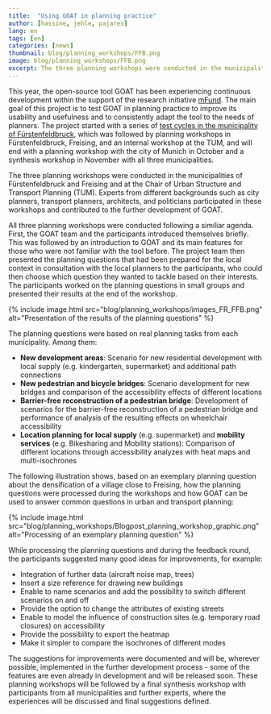 ```yaml
---
title:  "Using GOAT in planning practice"
author: [hassine, jehle, pajares]
lang: en
tags: [en]
categories: [news]
thumbnail: blog/planning_workshops/FFB.png
image: blog/planning_workshops/FFB.png
excerpt: The three planning workshops were conducted in the municipalities of Fürstenfeldbruck and Freising and at the Chair of Urban Structure and Transport Planning (TUM). Experts from different backgrounds such as city planners, transport planners, architects, and politicians participated in these workshops and contributed to the further development of GOAT.
---
```

This year, the open-source tool GOAT has been experiencing continuous development within the support of the research initiative [mFund](https://www.bmvi.de/DE/Themen/Digitales/mFund/Ueberblick/ueberblick.html). The main goal of this project is to test GOAT in planning practice to improve its usability and usefulness and to consistently adapt the tool to the needs of planners. The project started with a series of [test cycles in the municipality of Fürstenfeldbruck](https://www.open-accessibility.org/testcycles/), which was followed by planning workshops in Fürstenfeldbruck, Freising, and an internal workshop at the TUM, and will end with a planning workshop with the city of Munich in October and a synthesis workshop in November with all three municipalities.

The three planning workshops were conducted in the municipalities of Fürstenfeldbruck and Freising and at the Chair of Urban Structure and Transport Planning (TUM). Experts from different backgrounds such as city planners, transport planners, architects, and politicians participated in these workshops and contributed to the further development of GOAT.

All three planning workshops were conducted following a similiar agenda. First, the GOAT team and the participants introduced themselves briefly. This was followed by an introduction to GOAT and its main features for those who were not familiar with the tool before. The project team then presented the planning questions that had been prepared for the local context in consultation with the local planners to the participants, who could then choose which question they wanted to tackle based on their interests. The participants worked on the planning questions in small groups and presented their results at the end of the workshop.


{% include image.html src="blog/planning_workshops/images_FR_FFB.png" alt="Presentation of the results of the planning questions" %} 


The planning questions were based on real planning tasks from each municipality. Among them:
- <b>New development areas</b>: Scenario for new residential development with local supply (e.g. kindergarten, supermarket) and additional path connections
- <b>New pedestrian and bicycle bridges</b>: Scenario development for new bridges and comparison of the accessibility effects of different locations
- <b>Barrier-free reconstruction of a pedestrian bridge</b>: Development of scenarios for the barrier-free reconstruction of a pedestrian bridge and performance of analysis of the resulting effects on wheelchair accessibility 
- <b>Location planning for local supply</b> (e.g. supermarket) and <b>mobility services</b> (e.g. Bikesharing and Mobility stations): Comparison of different locations through accessibility analyzes with heat maps and multi-isochrones 

The following illustration shows, based on an exemplary planning question about the densification of a village close to Freising, how the planning questions were processed during the workshops and how GOAT can be used to answer common questions in urban and transport planning:  

{% include image.html src="blog/planning_workshops/Blogpost_planning_workshop_graphic.png" alt="Processing of an exemplary planning question" %}

While processing the planning questions and during the feedback round, the participants suggested many good ideas for improvements, for example:
- Integration of further data (aircraft noise map, trees)
- Insert a size reference for drawing new buildings
- Enable to name scenarios and add the possibility to switch different scenarios on and off 
- Provide the option to change the attributes of existing streets
- Enable to model the influence of construction sites (e.g. temporary road closures) on accessibility
- Provide the possibility to export the heatmap
- Make it simpler to compare the isochrones of different modes


The suggestions for improvements were documented and will be, wherever possible, implemented in the further development process - some of the features are even already in development and will be released soon. These planning workshops will be followed by a final synthesis workshop with participants from all municipalities and further experts, where the experiences will be discussed and final suggestions defined.  

